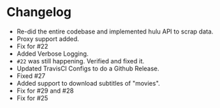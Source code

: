 
# Changelog
- Re-did the entire codebase and implemented hulu API to scrap data.
- Proxy support added.
- Fix for #22
- Added Verbose Logging.
- `#22` was still happening. Verified and fixed it.
- Updated TravisCI Configs to do a Github Release.
- Fixed #27
- Added support to download subtitles of "movies".
- Fix for #29 and #28
- Fix for #25